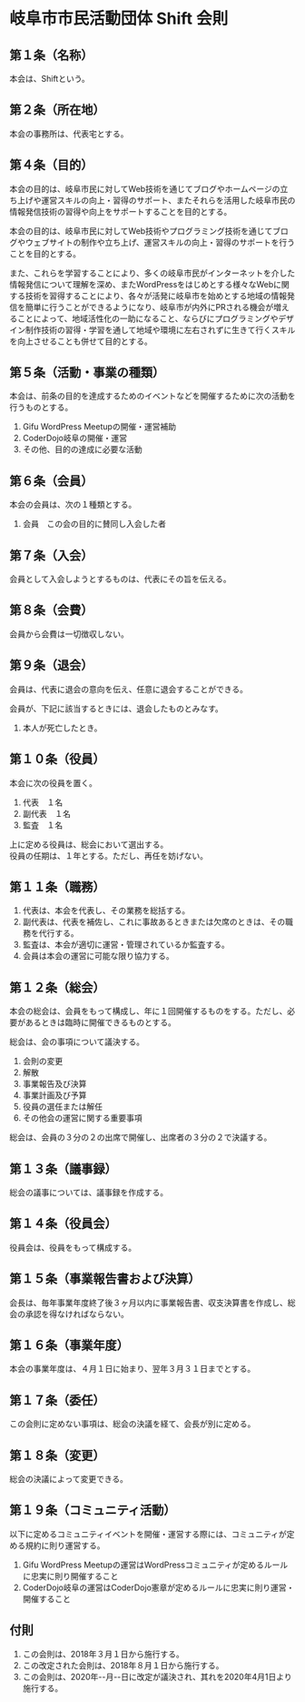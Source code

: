 # 岐阜市市民活動団体 Shift 会則

## 第１条（名称）
本会は、Shiftという。

## 第２条（所在地）
本会の事務所は、代表宅とする。

## 第４条（目的）
本会の目的は、岐阜市民に対してWeb技術を通じてブログやホームページの立ち上げや運営スキルの向上・習得のサポート、またそれらを活用した岐阜市民の情報発信技術の習得や向上をサポートすることを目的とする。

本会の目的は、岐阜市民に対してWeb技術やプログラミング技術を通じてブログやウェブサイトの制作や立ち上げ、運営スキルの向上・習得のサポートを行うことを目的とする。

また、これらを学習することにより、多くの岐阜市民がインターネットを介した情報発信について理解を深め、またWordPressをはじめとする様々なWebに関する技術を習得することにより、各々が活発に岐阜市を始めとする地域の情報発信を簡単に行うことができるようになり、岐阜市が内外にPRされる機会が増えることによって、地域活性化の一助になること、ならびにプログラミングやデザイン制作技術の習得・学習を通して地域や環境に左右されずに生きて行くスキルを向上させることも併せて目的とする。

## 第５条（活動・事業の種類）
本会は、前条の目的を達成するためのイベントなどを開催するために次の活動を行うものとする。

1. Gifu WordPress Meetupの開催・運営補助
1. CoderDojo岐阜の開催・運営
1. その他、目的の達成に必要な活動

## 第６条（会員）
本会の会員は、次の１種類とする。

1. 会員　この会の目的に賛同し入会した者

## 第７条（入会）
会員として入会しようとするものは、代表にその旨を伝える。

## 第８条（会費）
会員から会費は一切徴収しない。

## 第９条（退会）
会員は、代表に退会の意向を伝え、任意に退会することができる。

会員が、下記に該当するときには、退会したものとみなす。
1. 本人が死亡したとき。

## 第１０条（役員）
本会に次の役員を置く。
1. 代表　１名
1. 副代表　１名
1. 監査　１名

上に定める役員は、総会において選出する。     
役員の任期は、１年とする。ただし、再任を妨げない。

## 第１１条（職務）
1. 代表は、本会を代表し、その業務を総括する。
1. 副代表は、代表を補佐し、これに事故あるときまたは欠席のときは、その職務を代行する。
1. 監査は、本会が適切に運営・管理されているか監査する。
1. 会員は本会の運営に可能な限り協力する。

## 第１２条（総会）
本会の総会は、会員をもって構成し、年に１回開催するものをする。ただし、必要があるときは臨時に開催できるものとする。

総会は、会の事項について議決する。

1. 会則の変更
1. 解散
1. 事業報告及び決算
1. 事業計画及び予算
1. 役員の選任または解任
1. その他会の運営に関する重要事項

総会は、会員の３分の２の出席で開催し、出席者の３分の２で決議する。

## 第１３条（議事録）
総会の議事については、議事録を作成する。

## 第１４条（役員会）
役員会は、役員をもって構成する。

## 第１５条（事業報告書および決算）
会長は、毎年事業年度終了後３ヶ月以内に事業報告書、収支決算書を作成し、総会の承認を得なければならない。

## 第１６条（事業年度）
本会の事業年度は、４月１日に始まり、翌年３月３１日までとする。

## 第１７条（委任）
この会則に定めない事項は、総会の決議を経て、会長が別に定める。

## 第１８条（変更）
総会の決議によって変更できる。

## 第１９条（コミュニティ活動）
以下に定めるコミュニティイベントを開催・運営する際には、コミュニティが定める規約に則り運営する。

1. Gifu WordPress Meetupの運営はWordPressコミュニティが定めるルールに忠実に則り開催すること
1. CoderDojo岐阜の運営はCoderDojo憲章が定めるルールに忠実に則り運営・開催すること

## 付則
1. この会則は、2018年３月１日から施行する。
1. この改定された会則は、2018年８月１日から施行する。
1. この会則は、2020年--月--日に改定が議決され、其れを2020年4月1日より施行する。
